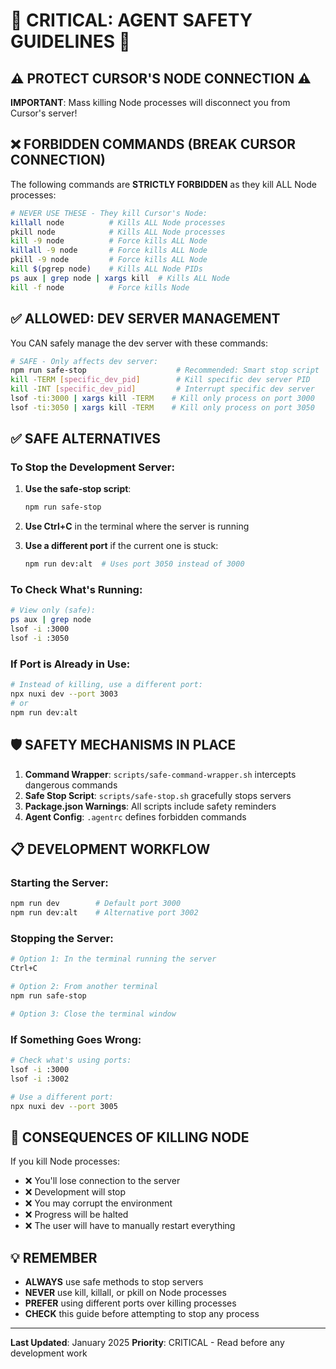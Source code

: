 # 🚨 CRITICAL: AGENT SAFETY GUIDELINES 🚨

## ⚠️ PROTECT CURSOR'S NODE CONNECTION ⚠️

**IMPORTANT**: Mass killing Node processes will disconnect you from Cursor's server!

## ❌ FORBIDDEN COMMANDS (BREAK CURSOR CONNECTION)

The following commands are **STRICTLY FORBIDDEN** as they kill ALL Node processes:

```bash
# NEVER USE THESE - They kill Cursor's Node:
killall node          # Kills ALL Node processes
pkill node            # Kills ALL Node processes  
kill -9 node          # Force kills ALL Node
killall -9 node       # Force kills ALL Node
pkill -9 node         # Force kills ALL Node
kill $(pgrep node)    # Kills ALL Node PIDs
ps aux | grep node | xargs kill  # Kills ALL Node
kill -f node          # Force kills Node
```

## ✅ ALLOWED: DEV SERVER MANAGEMENT

You CAN safely manage the dev server with these commands:

```bash
# SAFE - Only affects dev server:
npm run safe-stop                    # Recommended: Smart stop script
kill -TERM [specific_dev_pid]        # Kill specific dev server PID
kill -INT [specific_dev_pid]         # Interrupt specific dev server
lsof -ti:3000 | xargs kill -TERM    # Kill only process on port 3000
lsof -ti:3050 | xargs kill -TERM    # Kill only process on port 3050
```

## ✅ SAFE ALTERNATIVES

### To Stop the Development Server:

1. **Use the safe-stop script**:
   ```bash
   npm run safe-stop
   ```

2. **Use Ctrl+C** in the terminal where the server is running

3. **Use a different port** if the current one is stuck:
   ```bash
   npm run dev:alt  # Uses port 3050 instead of 3000
   ```

### To Check What's Running:

```bash
# View only (safe):
ps aux | grep node
lsof -i :3000
lsof -i :3050
```

### If Port is Already in Use:

```bash
# Instead of killing, use a different port:
npx nuxi dev --port 3003
# or
npm run dev:alt
```

## 🛡️ SAFETY MECHANISMS IN PLACE

1. **Command Wrapper**: `scripts/safe-command-wrapper.sh` intercepts dangerous commands
2. **Safe Stop Script**: `scripts/safe-stop.sh` gracefully stops servers
3. **Package.json Warnings**: All scripts include safety reminders
4. **Agent Config**: `.agentrc` defines forbidden commands

## 📋 DEVELOPMENT WORKFLOW

### Starting the Server:
```bash
npm run dev        # Default port 3000
npm run dev:alt    # Alternative port 3002
```

### Stopping the Server:
```bash
# Option 1: In the terminal running the server
Ctrl+C

# Option 2: From another terminal
npm run safe-stop

# Option 3: Close the terminal window
```

### If Something Goes Wrong:
```bash
# Check what's using ports:
lsof -i :3000
lsof -i :3002

# Use a different port:
npx nuxi dev --port 3005
```

## 🔴 CONSEQUENCES OF KILLING NODE

If you kill Node processes:
- ❌ You'll lose connection to the server
- ❌ Development will stop
- ❌ You may corrupt the environment
- ❌ Progress will be halted
- ❌ The user will have to manually restart everything

## 💡 REMEMBER

- **ALWAYS** use safe methods to stop servers
- **NEVER** use kill, killall, or pkill on Node processes
- **PREFER** using different ports over killing processes
- **CHECK** this guide before attempting to stop any process

---

**Last Updated**: January 2025
**Priority**: CRITICAL - Read before any development work